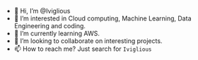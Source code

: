 - 👋 Hi, I’m @Iviglious
- 👀 I’m interested in Cloud computing, Machine Learning, Data Engineering and coding.
- 🌱 I’m currently learning AWS.
- 💞️ I’m looking to collaborate on interesting projects.
- 📫 How to reach me? Just search for `Iviglious`

<!---
Iviglious/Iviglious is a ✨ special ✨ repository because its `README.md` (this file) appears on your GitHub profile.
You can click the Preview link to take a look at your changes.
--->
